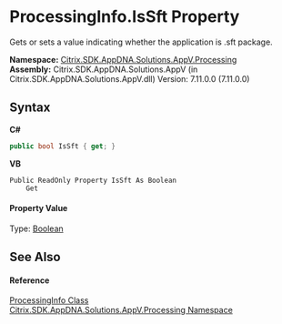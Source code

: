 # ProcessingInfo.IsSft Property 
 

Gets or sets a value indicating whether the application is .sft package.

**Namespace:**&nbsp;<a href="e89d7bb5-69e7-7aff-5732-d06b09ac746d">Citrix.SDK.AppDNA.Solutions.AppV.Processing</a><br />**Assembly:**&nbsp;Citrix.SDK.AppDNA.Solutions.AppV (in Citrix.SDK.AppDNA.Solutions.AppV.dll) Version: 7.11.0.0 (7.11.0.0)

## Syntax

**C#**
```csharp
public bool IsSft { get; }
```

**VB**
```vbnet
Public ReadOnly Property IsSft As Boolean
	Get
```


#### Property Value
Type: <a href="http://msdn2.microsoft.com/en-us/library/a28wyd50" target="_blank">Boolean</a>

## See Also


#### Reference
<a href="cca432f4-d0f8-7df7-7d56-6a77760a0d7f">ProcessingInfo Class</a><br /><a href="e89d7bb5-69e7-7aff-5732-d06b09ac746d">Citrix.SDK.AppDNA.Solutions.AppV.Processing Namespace</a><br />